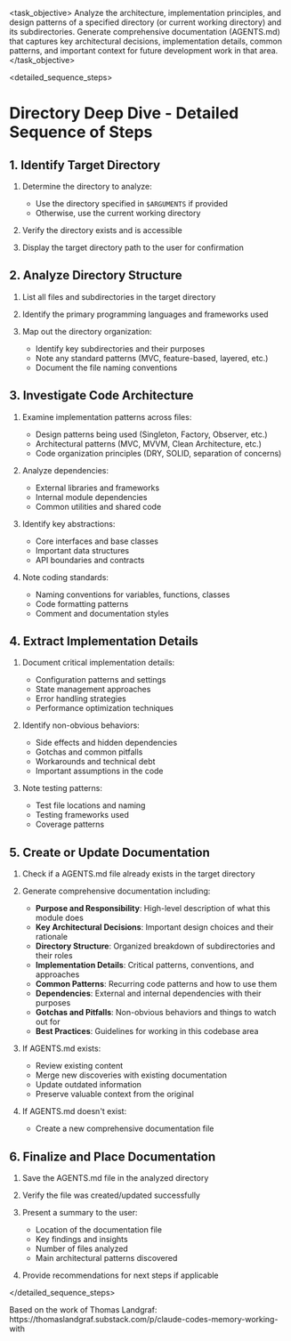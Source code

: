 <task name="Directory Deep Dive">

<task_objective>
Analyze the architecture, implementation principles, and design patterns of a specified directory (or current working directory) and its subdirectories. Generate comprehensive documentation (AGENTS.md) that captures key architectural decisions, implementation details, common patterns, and important context for future development work in that area.
</task_objective>

<detailed_sequence_steps>
# Directory Deep Dive - Detailed Sequence of Steps

## 1. Identify Target Directory

1. Determine the directory to analyze:
   - Use the directory specified in `$ARGUMENTS` if provided
   - Otherwise, use the current working directory
   
2. Verify the directory exists and is accessible

3. Display the target directory path to the user for confirmation

## 2. Analyze Directory Structure

1. List all files and subdirectories in the target directory

2. Identify the primary programming languages and frameworks used

3. Map out the directory organization:
   - Identify key subdirectories and their purposes
   - Note any standard patterns (MVC, feature-based, layered, etc.)
   - Document the file naming conventions

## 3. Investigate Code Architecture

1. Examine implementation patterns across files:
   - Design patterns being used (Singleton, Factory, Observer, etc.)
   - Architectural patterns (MVC, MVVM, Clean Architecture, etc.)
   - Code organization principles (DRY, SOLID, separation of concerns)

2. Analyze dependencies:
   - External libraries and frameworks
   - Internal module dependencies
   - Common utilities and shared code

3. Identify key abstractions:
   - Core interfaces and base classes
   - Important data structures
   - API boundaries and contracts

4. Note coding standards:
   - Naming conventions for variables, functions, classes
   - Code formatting patterns
   - Comment and documentation styles

## 4. Extract Implementation Details

1. Document critical implementation details:
   - Configuration patterns and settings
   - State management approaches
   - Error handling strategies
   - Performance optimization techniques

2. Identify non-obvious behaviors:
   - Side effects and hidden dependencies
   - Gotchas and common pitfalls
   - Workarounds and technical debt
   - Important assumptions in the code

3. Note testing patterns:
   - Test file locations and naming
   - Testing frameworks used
   - Coverage patterns

## 5. Create or Update Documentation

1. Check if a AGENTS.md file already exists in the target directory

2. Generate comprehensive documentation including:
   - **Purpose and Responsibility**: High-level description of what this module does
   - **Key Architectural Decisions**: Important design choices and their rationale
   - **Directory Structure**: Organized breakdown of subdirectories and their roles
   - **Implementation Details**: Critical patterns, conventions, and approaches
   - **Common Patterns**: Recurring code patterns and how to use them
   - **Dependencies**: External and internal dependencies with their purposes
   - **Gotchas and Pitfalls**: Non-obvious behaviors and things to watch out for
   - **Best Practices**: Guidelines for working in this codebase area

3. If AGENTS.md exists:
   - Review existing content
   - Merge new discoveries with existing documentation
   - Update outdated information
   - Preserve valuable context from the original

4. If AGENTS.md doesn't exist:
   - Create a new comprehensive documentation file

## 6. Finalize and Place Documentation

1. Save the AGENTS.md file in the analyzed directory

2. Verify the file was created/updated successfully

3. Present a summary to the user:
   - Location of the documentation file
   - Key findings and insights
   - Number of files analyzed
   - Main architectural patterns discovered

4. Provide recommendations for next steps if applicable

</detailed_sequence_steps>

<credit>
Based on the work of Thomas Landgraf: https://thomaslandgraf.substack.com/p/claude-codes-memory-working-with
</credit>

</task>